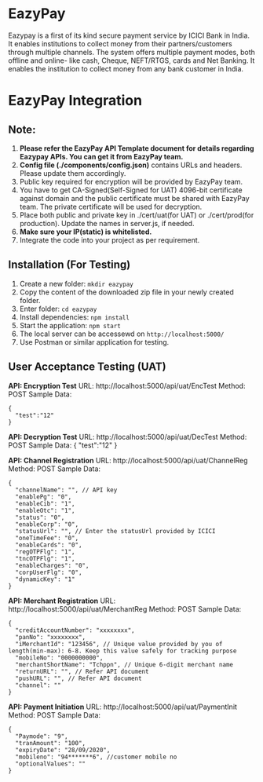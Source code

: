 # EazyPay

Eazypay is a first of its kind secure payment service by ICICI Bank in India. It enables institutions to collect money from their partners/customers through multiple channels. The system offers multiple payment modes, both offline and online- like cash, Cheque, NEFT/RTGS, cards and Net Banking. It enables the institution to collect money from any bank customer in India.


# EazyPay Integration

## Note:
1. **Please refer the EazyPay API Template document for details regarding Eazypay APIs. You can get it from EazyPay team.**
2. **Config file (./components/config.json)** contains URLs and headers. Please update them accordingly.
3. Public key required for encryption will be provided by EazyPay team.
4. You have to get CA-Signed(Self-Signed for UAT) 4096-bit certificate against domain and the public certificate must be shared with EazyPay team. The private certificate will be used for decryption.
5. Place both public and private key in ./cert/uat(for UAT) or ./cert/prod(for production). Update the names in server.js, if needed.
6. **Make sure your IP(static) is whitelisted.**
7. Integrate the code into your project as per requirement.


## Installation (For Testing)

 1. Create a new folder: `mkdir eazypay`
 2. Copy the content of the downloaded zip file in your newly created folder.
 3. Enter folder: `cd eazypay`
 4. Install dependencies: `npm install`
 5. Start the application: `npm start`
 6. The local server can be accessewd on `http://localhost:5000/`
 7. Use Postman or similar application for testing.


## User Acceptance Testing (UAT)


**API: Encryption Test**
URL: http://localhost:5000/api/uat/EncTest
Method: POST
Sample Data:
```
{
  "test":"12"
}
```


**API: Decryption Test**
URL: http://localhost:5000/api/uat/DecTest
Method: POST
Sample Data:
{
  "test":"12"
}


**API: Channel Registration**
URL: http://localhost:5000/api/uat/ChannelReg
Method: POST
Sample Data:
```
{
  "channelName": "", // API key
  "enablePg": "0",
  "enableCib": "1",
  "enableOtc": "1",
  "status": "0",
  "enableCorp": "0",
  "statusUrl": "", // Enter the statusUrl provided by ICICI
  "oneTimeFee": "0",
  "enableCards": "0",
  "regOTPFlg": "1",
  "tncOTPFlg": "1",
  "enableCharges": "0",
  "corpUserFlg": "0",
  "dynamicKey": "1"
}
```


**API: Merchant Registration**
URL: http://localhost:5000/api/uat/MerchantReg
Method: POST
Sample Data:
```
{
  "creditAccountNumber": "xxxxxxxx",
  "panNo": "xxxxxxxx",
  "iMerchantId": "123456", // Unique value provided by you of length(min-max): 6-8. Keep this value safely for tracking purpose
  "mobileNo": "0000000000",
  "merchantShortName": "Tchppn", // Unique 6-digit merchant name
  "returnURL": "", // Refer API document
  "pushURL": "", // Refer API document
  "channel": ""
}
```


**API: Payment Initiation**
URL: http://localhost:5000/api/uat/PaymentInit
Method: POST
Sample Data:
```
{
  "Paymode": "9",
  "tranAmount": "100",
  "expiryDate": "28/09/2020",
  "mobileno": "94*******6", //customer mobile no
  "optionalValues": ""
}
```